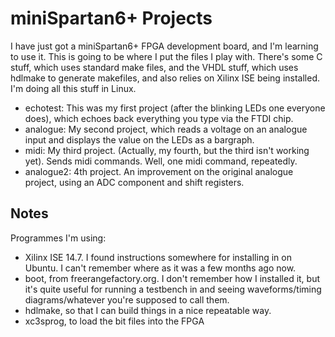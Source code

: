 miniSpartan6+ Projects
======================

I have just got a miniSpartan6+ FPGA development board, and I'm learning to use it.
This is going to be where I put the files I play with. There's some C stuff, which
uses standard make files, and the VHDL stuff, which uses hdlmake to generate makefiles,
and also relies on Xilinx ISE being installed. I'm doing all this stuff in Linux.

* echotest: This was my first project (after the blinking LEDs one everyone does),
which echoes back everything you type via the FTDI chip.
* analogue: My second project, which reads a voltage on an analogue input and displays the
value on the LEDs as a bargraph.
* midi: My third project. (Actually, my fourth, but the third isn't working yet). Sends
midi commands. Well, one midi command, repeatedly.
* analogue2: 4th project. An improvement on the original analogue project, using
an ADC component and shift registers.

Notes
-----

Programmes I'm using:
* Xilinx ISE 14.7. I found instructions somewhere for installing in on Ubuntu. I can't remember
where as it was a few months ago now.
* boot, from freerangefactory.org. I don't remember how I installed it, but it's quite useful
for running a testbench in and seeing waveforms/timing diagrams/whatever you're supposed to call
them.
* hdlmake, so that I can build things in a nice repeatable way.
* xc3sprog, to load the bit files into the FPGA
